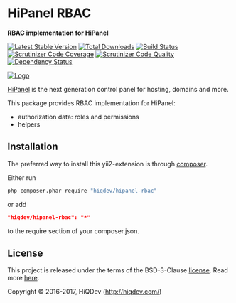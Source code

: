 HiPanel RBAC
============

**RBAC implementation for HiPanel**

[![Latest Stable Version](https://poser.pugx.org/hiqdev/hipanel-rbac/v/stable)](https://packagist.org/packages/hiqdev/hipanel-rbac)
[![Total Downloads](https://poser.pugx.org/hiqdev/hipanel-rbac/downloads)](https://packagist.org/packages/hiqdev/hipanel-rbac)
[![Build Status](https://img.shields.io/travis/hiqdev/hipanel-rbac.svg)](https://travis-ci.org/hiqdev/hipanel-rbac)
[![Scrutinizer Code Coverage](https://img.shields.io/scrutinizer/coverage/g/hiqdev/hipanel-rbac.svg)](https://scrutinizer-ci.com/g/hiqdev/hipanel-rbac/)
[![Scrutinizer Code Quality](https://img.shields.io/scrutinizer/g/hiqdev/hipanel-rbac.svg)](https://scrutinizer-ci.com/g/hiqdev/hipanel-rbac/)
[![Dependency Status](https://www.versioneye.com/php/hiqdev:hipanel-rbac/dev-master/badge.svg)](https://www.versioneye.com/php/hiqdev:hipanel-rbac/dev-master)

[![Logo](https://raw.githubusercontent.com/hiqdev/hipanel-core/master/docs/logo.png)](https://hipanel.com/)

[HiPanel](http://hipanel.com/) is the next generation control panel for hosting, domains and more.

This package provides RBAC implementation for HiPanel:

- authorization data: roles and permissions
- helpers

## Installation

The preferred way to install this yii2-extension is through [composer](http://getcomposer.org/download/).

Either run

```sh
php composer.phar require "hiqdev/hipanel-rbac"
```

or add

```json
"hiqdev/hipanel-rbac": "*"
```

to the require section of your composer.json.

## License

This project is released under the terms of the BSD-3-Clause [license](LICENSE).
Read more [here](http://choosealicense.com/licenses/bsd-3-clause).

Copyright © 2016-2017, HiQDev (http://hiqdev.com/)
